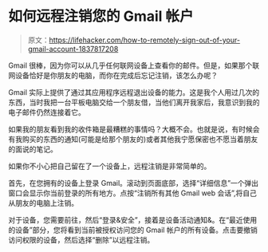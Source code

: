 # 如何远程注销您的 Gmail 帐户

> 原文：<https://lifehacker.com/how-to-remotely-sign-out-of-your-gmail-account-1837817208>

Gmail 很棒，因为你可以从几乎任何联网设备上查看你的邮件。但是，如果那个联网设备恰好是你朋友的电脑，而你在完成后忘记注销，该怎么办呢？



Gmail 实际上提供了通过其应用程序远程退出设备的能力。这是我个人用过几次的东西，当时我把一台平板电脑交给一个朋友借，当他们离开我家后，我意识到我的电子邮件仍然连接着它。

如果我的朋友看到我的收件箱是最糟糕的事情吗？大概不会。也就是说，有时候会有我购买的东西的通知(可能是给那个朋友的)或者其他我宁愿保密也不愿当着朋友的面说的笔记。

如果你不小心把自己留在了一个设备上，远程注销是非常简单的。

首先，在您拥有的设备上登录 Gmail。滚动到页面底部，选择“详细信息”一个弹出窗口会显示你当前登录的所有地方。点按“注销所有其他 Gmail web 会话”,将自己从朋友的电脑上注销。

对于设备，您需要前往，然后“登录&安全”，接着是设备活动通知&。在“最近使用的设备”部分，您将看到当前被授权访问您的 Gmail 帐户的所有设备。点击要撤销访问权限的设备，然后选择“删除”以远程注销。